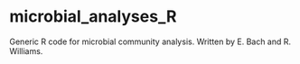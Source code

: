 # microbial_analyses_R
Generic R code for microbial community analysis.  Written by E. Bach and R. Williams.
